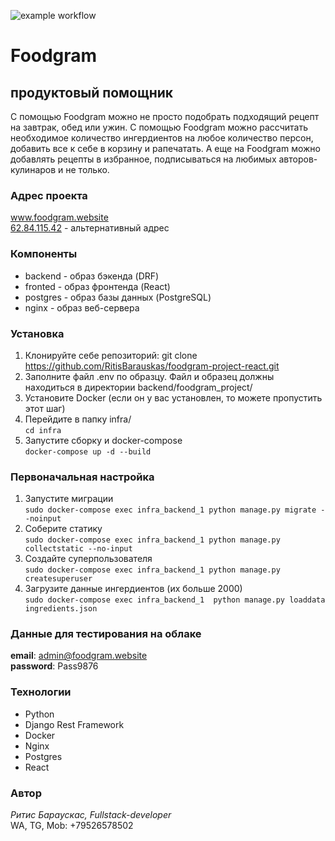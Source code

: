 ![example workflow](https://github.com/RitisBarauskas/foodgram-project-react/actions/workflows/main.yaml/badge.svg)

# Foodgram
## продуктовый помощник

С помощью Foodgram можно не просто подобрать подходящий рецепт на завтрак, обед или ужин. С помощью Foodgram можно рассчитать необходимое количество ингердиентов на любое количество персон, добавить все к себе в корзину и рапечатать.
А еще на Foodgram можно добавлять рецепты в избранное, подписываться на любимых авторов-кулинаров и не только.

### Адрес проекта
www.foodgram.website <br>
[62.84.115.42]() - альтернативный адрес

### Компоненты
- backend - образ бэкенда (DRF)
- fronted - образ фронтенда (React)
- postgres - образ базы данных (PostgreSQL)
- nginx - образ веб-сервера

### Установка
1. Клонируйте себе репозиторий:
git clone https://github.com/RitisBarauskas/foodgram-project-react.git
2. Заполните файл .env по образцу. Файл и образец должны находиться в директории backend/foodgram_project/
3. Установите Docker (если он у вас установлен, то можете пропустить этот шаг)
4. Перейдите в папку infra/ <br>
`cd infra`
5. Запустите сборку и docker-compose <br>
`docker-compose up -d --build`

### Первоначальная настройка
1. Запустите миграции<br>
`sudo docker-compose exec infra_backend_1 python manage.py migrate --noinput`
2. Соберите статику<br>
`sudo docker-compose exec infra_backend_1 python manage.py collectstatic --no-input`
3. Создайте суперпользователя<br>
`sudo docker-compose exec infra_backend_1 python manage.py createsuperuser`
4. Загрузите данные ингердиентов (их больше 2000)<br>
`sudo docker-compose exec infra_backend_1  python manage.py loaddata ingredients.json`

### Данные для тестирования на облаке
**email**: admin@foodgram.website <br>
**password**: Pass9876

### Технологии
- Python
- Django Rest Framework
- Docker
- Nginx
- Postgres
- React

### Автор
_Ритис Бараускас, Fullstack-developer_<br>
WA, TG, Mob: +79526578502

